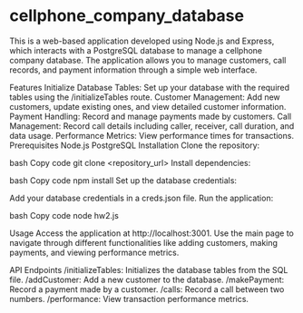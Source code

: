 # cellphone_company_database
This is a web-based application developed using Node.js and Express, which interacts with a PostgreSQL database to manage a cellphone company database. The application allows you to manage customers, call records, and payment information through a simple web interface.

Features
Initialize Database Tables: Set up your database with the required tables using the /initializeTables route.
Customer Management: Add new customers, update existing ones, and view detailed customer information.
Payment Handling: Record and manage payments made by customers.
Call Management: Record call details including caller, receiver, call duration, and data usage.
Performance Metrics: View performance times for transactions.
Prerequisites
Node.js
PostgreSQL
Installation
Clone the repository:

bash
Copy code
git clone <repository_url>
Install dependencies:

bash
Copy code
npm install
Set up the database credentials:

Add your database credentials in a creds.json file.
Run the application:

bash
Copy code
node hw2.js

Usage
Access the application at http://localhost:3001.
Use the main page to navigate through different functionalities like adding customers, making payments, and viewing performance metrics.

API Endpoints
/initializeTables: Initializes the database tables from the SQL file.
/addCustomer: Add a new customer to the database.
/makePayment: Record a payment made by a customer.
/calls: Record a call between two numbers.
/performance: View transaction performance metrics.
